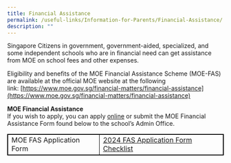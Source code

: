 ```yaml
---
title: Financial Assistance
permalink: /useful-links/Information-for-Parents/Financial-Assistance/
description: ""
---
```

Singapore Citizens in government, government-aided, specialized, and some independent schools who are in financial need can get assistance from MOE on school fees and other expenses.&nbsp;

  

Eligibility and benefits of the MOE Financial Assistance Scheme (MOE-FAS) are available at the official MOE website at the following link:&nbsp;[https://www.moe.gov.sg/financial-matters/financial-assistance](https://www.moe.gov.sg/financial-matters/financial-assistance)

  

**MOE Financial Assistance**
<br>If you wish to apply, you can apply&nbsp;[online](https://form.gov.sg/64e2f8f73f582600139f54ac)&nbsp;or submit&nbsp;the MOE Financial Assistance Form&nbsp;found below to the school’s Admin Office.




<style>
table, th, td {border:1px solid black;}
</style>
<table style="width:100%">
  <tbody><tr>
    <td>MOE FAS Application Form</td>
    <td> <a href="/files/Information%20for%20Parents/2024%20fas%20application%20form.pdf)"> 2024 FAS Application Form Checklist</a></td>
  </tr>
</tbody></table>


